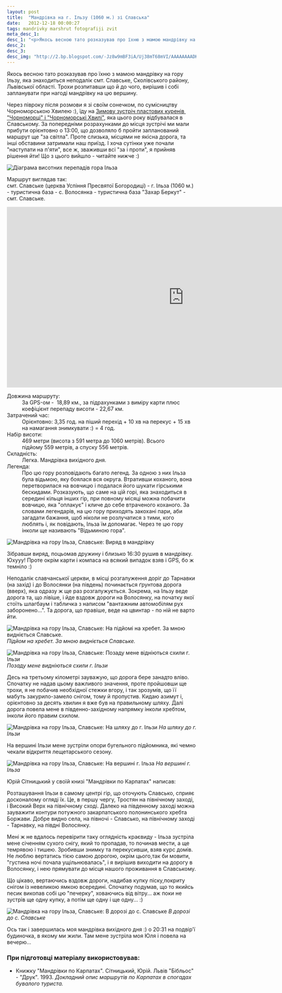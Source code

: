 ```yaml
---
layout: post
title:  "Мандрівка на г. Ільзу (1060 м.) зі Славська"
date:   2012-12-18 00:00:27
tags: mandrivky marshrut fotografiji zvit
meta_desc_1:
desc_1: "<p>Якось весною тато розказував про їхню з мамою мандрівку на гору Ільзу, яка знаходиться неподалік смт. Славське, Сколівського району, Львівської області. Трохи розпитавши що й до чого, вирішив і собі запланувати при нагоді мандрівку на цю вершину.</p><p>Через півроку після розмови я зі своїм сонечком, по сумісництву Чорноморською Хвилею :), їду на <a title='Зимова зустріч 2012' href='http://chm.plast.org.ua/dopysy-zvity/388-zymova-zustrich-2012.html' target='_blank'>Зимову зустріч пластових куренів  'Чорноморці' і 'Чорноморські Хвилі'</a>, яка цього року відбувалася в Славському. За попередніми розрахунками до місця зустрічі ми мали прибути орієнтовно о 13:00, що дозволяло б пройти запланований маршрут ще 'за світла'. Проте слизька, місцями не якісна дорога, та інші обставини затримали наш приїзд. І хоча сутінки уже почали 'наступати на п'яти', все ж, зваживши всі 'за і проти', я прийняв рішення йти! Що з цього вийшло - читайте нижче.</p>"
desc_2:
desc_3:
desc_img: "http://2.bp.blogspot.com/-Jz8w9mBF3iA/Uj38mT68mVI/AAAAAAAADKk/gc1wmo1dUsY/s940/alt_ilza_trip.png"
---
```


Якось весною тато розказував про їхню з мамою мандрівку на гору Ільзу, яка знаходиться неподалік смт. Славське, Сколівського району, Львівської області. Трохи розпитавши що й до чого, вирішив і собі запланувати при нагоді мандрівку на цю вершину.

Через півроку після розмови я зі своїм сонечком, по сумісництву Чорноморською Хвилею :), їду на <a title="Зимова зустріч 2012" href="http://chm.plast.org.ua/dopysy-zvity/388-zymova-zustrich-2012.html" target="_blank">Зимову зустріч пластових куренів  "Чорноморці" і "Чорноморські Хвилі"</a>, яка цього року відбувалася в Славському. За попередніми розрахунками до місця зустрічі ми мали прибути орієнтовно о 13:00, що дозволяло б пройти запланований маршрут ще "за світла". Проте слизька, місцями не якісна дорога, та інші обставини затримали наш приїзд. І хоча сутінки уже почали "наступати на п'яти", все ж, зваживши всі "за і проти", я прийняв рішення йти! Що з цього вийшло - читайте нижче :)

![Діаграма висотних перепадів гора Ільза](http://2.bp.blogspot.com/-Jz8w9mBF3iA/Uj38mT68mVI/AAAAAAAADKk/gc1wmo1dUsY/s940/alt_ilza_trip.png)

Маршрут виглядав так:<br />
смт. Славське (церква Успіння Пресвятої Богородиці) - г. Ільза (1060 м.) - туристична база - с. Волосянка - туристична база "Захар Беркут" - смт. Славське.

<iframe class="responsive" src="http://www.gpsies.com/mapOnly.do?fileId=rbwnmqrizlcrfxjy" frameborder="0" marginwidth="0" marginheight="0" scrolling="no" width="940" height="480"></iframe>

<dl>
<dt>Довжина маршруту:</dt>
<dd>За GPS-ом -  18,89 км., за підрахунками з виміру карти плюс коефіцієнт перепаду висоти - 22,67 км.</dd>
<dt>Затрачений час:</dt>
<dd>Орієнтовно: 3,35 год. на піший перехід + 10 хв на перекус + 15 хв на намагання знимкувати :) = 4 год.</dd>
<dt>Набір висоти:</dt>
<dd>469 метри (висота з 591 метра до 1060 метрів). Всього підйому 559 метрів, а спуску 556 метрів.</dd>
<dt>Складність:</dt>
<dd>Легка. Мандрівка вихідного дня.</dd>
<dt>Легенда:</dt>
<dd>Про цю гору розповідають багато легенд. За одною з них Ільза була відьмою, яку боялася вся округа. Втративши коханого, вона перетворилася на вовчицю і подалася його шукати гірськими бескидами. Розказують, що саме на цій горі, яка знаходиться в середині кільця інших гір, при повному місяці можна побачити вовчицю, яка "оплакує" і кличе до себе втраченого коханого. За словами легендарів, на цю гору приходять закохані пари, аби загадати бажання, щоб ніколи не розлучатися з тими, кого люблять і, як повідають, Ільза їм допомагає. Через те цю гору інколи ще називають "Відьминою гора".</dd></dl>

![Мандрівка на гору Ільза, Славське: Виряд в мандрівку](http://3.bp.blogspot.com/-XPVGvbT26fs/Uj39AljQ12I/AAAAAAAADKs/cpxXLOgkQdI/s940/mandrivka_ilza_41.jpg)

Зібравши виряд, поцьомав дружину і близько 16:30 рушив в мандрівку. Юхууу! Проте окрім карти і компаса на всякий випадок взяв і GPS, бо ж темніло :)

Неподалік славчанської церкви, в місці розгалуження доріг до Тарнавки (на захід) і до Волосянки (на південь) починається ґрунтова дорога (вверх), яка одразу ж ще раз розгалужується. Зокрема, на Ільзу веде дорога та, що лівіше, і йде вздовж дороги на Волосянку, на початку якої стоїть шлагбаум і табличка з написом "вантажним автомобілям рух заборонено...". Та дорога, що правіше, веде на цвинтар - по ній не варто йти.

![Мандрівка на гору Ільза, Славське: На підйомі на хребет. За мною видніється Славське.](http://1.bp.blogspot.com/-tANv2JoIwas/Uj39d7_lxFI/AAAAAAAADK0/2zGN_rtTuHk/s940/mandrivka_ilza_23.jpg)
<em>Підйом на хребет. За мною видніється Славське.</em>

![Мандрівка на гору Ільза, Славське: Позаду мене відніються схили г. Ільзи](http://1.bp.blogspot.com/-ELYaezariyE/Uj3-DxfYcTI/AAAAAAAADK8/gBuKYxZrqPo/s940/mandrivka_ilza_24.jpg)
<em>Позаду мене видніються схили г. Ільзи</em>

Десь на третьому кілометрі зауважую, що дорога бере занадто вліво. Спочатку не надав цьому важливого значення, проте пройшовши ще трохи, я не побачив необхідної стежки вгору, і так зрозумів, що її мабуть закурило-замело снігом, тому й пропустив. Кидаю азимут і, орієнтовно за десять хвилин я вже був на правильному шляху. Далі дорога повела мене в південно-західному напрямку інколи хребтом, інколи його правим схилом.

![Мандрівка на гору Ільза, Славське: На шляху до г. Ільзи](http://1.bp.blogspot.com/-3PreTEQyjxg/Uj3_a0IyDVI/AAAAAAAADLM/kdzJLKBCj2E/s940/mandrivka_ilza_32.jpg)
<em>На шляху до г. Ільзи</em>

На вершині Ільзи мене зустріли опори бугельного підйомника, які чемно чекали відкриття лещетарського сезону.

![Мандрівка на гору Ільза, Славське: На вершині г. Ільза](http://4.bp.blogspot.com/-A9iyqDkP-3A/Uj3_6sxn1ZI/AAAAAAAADLQ/qksEZ01E2N4/s940/mandrivka_ilza_33.jpg)
<em>На вершині г. Ільза</em>

Юрій Сітницький у своїй книзі "Мандрівки по Карпатах" написав:

<p class="pullquote">
Розташування Ільзи в самому центрі гір, що оточують Славсько, сприяє досконалому огляді їх. Це, в першу чергу, Тростян на північному заході, і Високий Верх на північному сході. Далеко на південному заході можна зауважити контури потужного закарпатського полонинського хребта Боржави. Добре видно села, на півночі - Славсько, на північному заході - Тарнавку, на півдні Волосянку.</p>

Мені ж не вдалось перевірити таку оглядність краєвиду - Ільза зустріла мене січенням сухого снігу, який то пропадав, то починав мести, а ще темрявою і тишею. Зробивши знимку та перекусивши, взяв курс домів. Не люблю вертатись тією самою дорогою, окрім цього,так би мовити, "густина ночі почала ущільнювалась", і я вирішив виходити на дорогу в  Волосянку, і нею прямувати до місця нашого проживання в Славському.

Що цікаво, вертаючись вздовж дороги, надибав купку піску,покриту снігом із невеликою ямкою всередині. Спочатку подумав, що то якийсь песик викопав собі цю "печерку", ховаючись від вітру... аж поки не зустрів ще одну купку, а потім ще одну і ще одну... :)

![Мандрівка на гору Ільза, Славське: В дорозі до с. Славське](http://4.bp.blogspot.com/-J7p965_EyI4/Uj4AN0YH5iI/AAAAAAAADLY/KjA2Rinx9Tg/s940/mandrivka_ilza_38.jpg)
<em>В дорозі до с. Славське</em>

Ось так і завершилась моя мандрівка вихідного дня :) о 20:31 на подвір'ї будиночка, в якому ми жили. Там мене зустріла моя Юля і повела на вечерю...

### При підготовці матеріалу використовував:

* Книжку "Мандрівки по Карпатах". Сітницький, Юрій. Львів "Бібльос" - "Друк". 1993. <em>Докладний опис маршрутів по Карпатах в спогадах бувалого туриста.</em>